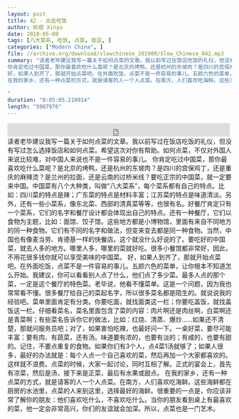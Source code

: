 ```yaml
---
layout: post
title: 42 - 出去吃饭
author: 昕煜 Xinyu
date: 2010-05-08
tags: [八大菜系, 吃饭, 点菜, 饭店, ]
categories: ["Modern China", ]
file: //archive.org/download/slowchinese_201909/Slow_Chinese_042.mp3
summary: "读者老毕建议我写一篇关于如何点菜的文章。我以前写过在饭店吃饭的礼仪，但没有写过怎么选择饭店和如何点菜。希望这次对你有帮助。如何点菜，不仅对外国人来说比较难，对中国人来说也不是一件容易的事儿。
你肯定吃过中国菜，那你最喜欢吃什么菜呢？是北京的烤鸭，还是杭州的东坡肉？是四川的宫保鸡丁，还是重庆的麻辣烫？是兰州的拉面，还是云南的过桥米线？要吃正宗的中国菜，就一定要来中国。中国菜有八个大种类，叫做“八大菜系”，每个菜系都有自己的特点。比如：四川菜的特点是辣；广东菜的特点是材料丰富；江苏菜的特点是味道清淡。另外，还有一些小菜系，像东北菜、西部的清真菜等等，也很有名。好餐厅肯定只有一个菜系，它们的名字和餐厅设计都会体现出自己的特点。还有一种餐厅，它们以食物为主题，比如：面馆、饺子馆。这些地方都是小博物馆，里面有来自不同地方的同一种食物。它们有不同的名字和做法，但变来变去都是同一种食物。当然，中国也有像麦当劳、肯德基一样的快餐店。这个就没什么好说的了。要吃好的中国菜，就去人多的地方。哪里人多，哪里的菜就好吃。很多小餐馆都非常好，因此，不用花很多钱你就可以享受美味的中国菜。
好，如果人到齐了，那就开始点菜吧。在外面吃饭，点菜不是一件容易的事儿。五颜六色的菜单，让你根本不知道怎么开始。我建议，你可以看看别人点了什么，他们点了多少菜。最多人点的那个菜，一定是这个餐厅的特色菜。老毕说，他看不懂菜单。这是一个问题，因为我也常常看不懂。很多餐厅给自己的菜起名字，所以很多菜名都是陌生的。就说说我的经验吧。菜单里面肯定有分类。你要吃面，就找面类这一栏；你要吃盖饭，就找盖饭这一栏。仔细看菜名，菜名里面包含了菜的内容：肉片啊还是肉丝啊，白菜啊还是青菜啊；有些菜名告诉你它的做法，比如：红烧、清蒸、爆炒……如果还不清楚，那就问服务员吧；对了，如果害怕吃辣，也最好问一下。一桌好菜，要尽可能丰富：要有肉、有蔬菜，还有汤。味道要有浓的，也要有淡的；有咸的，也要有甜的。记住，不要点重复的食物。如果你们有3个人，点4菜1汤就够了；如果人很多，最好的办法就是：每个人点一个自己喜欢的菜，然后再加一个大家都喜欢的。这样就不浪费。点菜的时候，大家一起讨论，同时互相了解。正式的宴会上，首先有凉菜，然后是汤，接下来是正菜，最后有水果或甜点。
在我的家乡，还有一种点菜的方式，就是请客的人一个人点菜。在南方，人们喜欢吃海鲜。这些海鲜都在厨房的水池里，点菜的人来到这里，选择最好的海鲜。很重要的一点是，你应该非常了解你的朋友：他们喜欢吃什么，不喜欢吃什么。当你的朋友看到桌上有最喜欢的菜，他一定会非常高兴，你们的友谊就会加深。所以，点菜也是一门艺术。
 
"
duration: "0:05:05.210914"
length: "5907976"
---
```


<iframe src="https://archive.org/embed/slowchinese_201909/Slow_Chinese_042.mp3" width="500" height="30" frameborder="0" webkitallowfullscreen="true" mozallowfullscreen="true" allowfullscreen></iframe>
读者老毕建议我写一篇关于如何点菜的文章。我以前写过在饭店吃饭的礼仪，但没有写过怎么选择饭店和如何点菜。希望这次对你有帮助。如何点菜，不仅对外国人来说比较难，对中国人来说也不是一件容易的事儿。
你肯定吃过中国菜，那你最喜欢吃什么菜呢？是北京的烤鸭，还是杭州的东坡肉？是四川的宫保鸡丁，还是重庆的麻辣烫？是兰州的拉面，还是云南的过桥米线？要吃正宗的中国菜，就一定要来中国。中国菜有八个大种类，叫做“八大菜系”，每个菜系都有自己的特点。比如：四川菜的特点是辣；广东菜的特点是材料丰富；江苏菜的特点是味道清淡。另外，还有一些小菜系，像东北菜、西部的清真菜等等，也很有名。好餐厅肯定只有一个菜系，它们的名字和餐厅设计都会体现出自己的特点。还有一种餐厅，它们以食物为主题，比如：面馆、饺子馆。这些地方都是小博物馆，里面有来自不同地方的同一种食物。它们有不同的名字和做法，但变来变去都是同一种食物。当然，中国也有像麦当劳、肯德基一样的快餐店。这个就没什么好说的了。要吃好的中国菜，就去人多的地方。哪里人多，哪里的菜就好吃。很多小餐馆都非常好，因此，不用花很多钱你就可以享受美味的中国菜。
好，如果人到齐了，那就开始点菜吧。在外面吃饭，点菜不是一件容易的事儿。五颜六色的菜单，让你根本不知道怎么开始。我建议，你可以看看别人点了什么，他们点了多少菜。最多人点的那个菜，一定是这个餐厅的特色菜。老毕说，他看不懂菜单。这是一个问题，因为我也常常看不懂。很多餐厅给自己的菜起名字，所以很多菜名都是陌生的。就说说我的经验吧。菜单里面肯定有分类。你要吃面，就找面类这一栏；你要吃盖饭，就找盖饭这一栏。仔细看菜名，菜名里面包含了菜的内容：肉片啊还是肉丝啊，白菜啊还是青菜啊；有些菜名告诉你它的做法，比如：红烧、清蒸、爆炒……如果还不清楚，那就问服务员吧；对了，如果害怕吃辣，也最好问一下。一桌好菜，要尽可能丰富：要有肉、有蔬菜，还有汤。味道要有浓的，也要有淡的；有咸的，也要有甜的。记住，不要点重复的食物。如果你们有3个人，点4菜1汤就够了；如果人很多，最好的办法就是：每个人点一个自己喜欢的菜，然后再加一个大家都喜欢的。这样就不浪费。点菜的时候，大家一起讨论，同时互相了解。正式的宴会上，首先有凉菜，然后是汤，接下来是正菜，最后有水果或甜点。
在我的家乡，还有一种点菜的方式，就是请客的人一个人点菜。在南方，人们喜欢吃海鲜。这些海鲜都在厨房的水池里，点菜的人来到这里，选择最好的海鲜。很重要的一点是，你应该非常了解你的朋友：他们喜欢吃什么，不喜欢吃什么。当你的朋友看到桌上有最喜欢的菜，他一定会非常高兴，你们的友谊就会加深。所以，点菜也是一门艺术。
 
